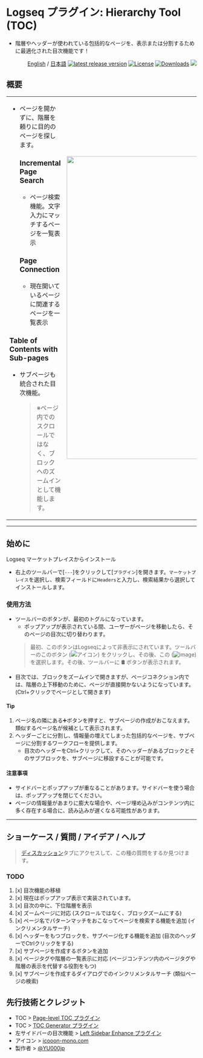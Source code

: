# Logseq プラグイン: Hierarchy Tool (TOC)

- 階層やヘッダーが使われている包括的なページを、表示または分割するために最適化された目次機能です！

<div align="right">
 
[English](https://github.com/YU000jp/logseq-plugin-hierarchy-tool) / [日本語](https://github.com/YU000jp/logseq-plugin-hierarchy-tool/blob/main/readme.ja.md) [![latest release version](https://img.shields.io/github/v/release/YU000jp/logseq-plugin-hierarchy-tool)](https://github.com/YU000jp/logseq-plugin-hierarchy-tool/releases) [![License](https://img.shields.io/github/license/YU000jp/logseq-plugin-hierarchy-tool?color=blue)](https://github.com/YU000jp/logseq-plugin-hierarchy-tool/LICENSE) [![Downloads](https://img.shields.io/github/downloads/YU000jp/logseq-plugin-hierarchy-tool/total.svg)](https://github.com/YU000jp/logseq-plugin-hierarchy-tool/releases)
<a href="https://www.buymeacoffee.com/yu000japan"><img src="https://img.buymeacoffee.com/button-api/?text=Buy me a pizza&emoji=🍕&slug=yu000japan&button_colour=FFDD00&font_colour=000000&font_family=Poppins&outline_colour=000000&coffee_colour=ffffff" /></a>
 </div>

## 概要

<table><tr><td>

- ページを開かずに、階層を頼りに目的のページを探します。
  ### **Incremental Page Search**
     - ページ検索機能。文字入力にマッチするページを一覧表示
  ### **Page Connection**
     - 現在開いているページに関連するページを一覧表示
### **Table of Contents with Sub-pages**
  - サブページも統合された目次機能。
    > ※ページ内でのスクロールではなく、ブロックへのズームインとして機能します。

</td>
<td><img src="https://github.com/user-attachments/assets/acaa22a4-8b3d-4934-aea2-201d924f9c46" height="800px" /></td>
</tr></table>

---

## 始めに

Logseq マーケットプレイスからインストール
  - 右上のツールバーで[`---`]をクリックして[`プラグイン`]を開きます。`マーケットプレイス`を選択し、検索フィールドに`Headers`と入力し、検索結果から選択してインストールします。

### 使用方法


- ツールバーのボタンが、最初のトグルになっています。
   - ポップアップが表示されている間、ユーザーがページを移動したら、そのページの目次に切り替わります。
   > 最初、このボタンはLogseqによって非表示にされています。ツールバーのこのボタン (![アイコン](https://github.com/YU000jp/logseq-plugin-bullet-point-custom-icon/assets/111847207/136f9d0f-9dcf-4942-9821-c9f692fcfc2f)) をクリックし、その後、この (![image](https://github.com/user-attachments/assets/1121f7af-b4f6-4bec-bfd3-1f3d2b97745e)) を選択します。その後、ツールバーに 🛢️ ボタンが表示されます。
- 目次では、ブロックをズームインで開きますが、ページコネクション内では、階層の上下移動のために、ページが直接開かないようになっています。(Ctrl+クリックでページとして開きます)


#### Tip

1. ページ名の隣にある➕ボタンを押すと、サブページの作成がおこなえます。類似するページ名が候補として表示されます。
1. ヘッダーごとに分割し、情報量の増えてしまった包括的なページを、サブページに分割するワークフローを提供します。
   - 目次のヘッダーをCtrl+クリックして、そのヘッダーがあるブロックとそのサブブロックを、サブページに移設することが可能です。

#### 注意事項

- サイドバーとポップアップが重なることがあります。サイドバーを使う場合は、ポップアップを閉じてください。
- ページの情報量があまりに膨大な場合や、ページ埋め込みがコンテンツ内に多く存在する場合に、読み込みが遅くなる可能性があります。

---

## ショーケース / 質問 / アイデア / ヘルプ

> [ディスカッション](https://github.com/YU000jp/logseq-plugin-hierarchy-tool/discussions)タブにアクセスして、この種の質問をするか見つけます。

### TODO

1. [x] 目次機能の移植
1. [x] 現在はポップアップ表示で実装されています。
1. [x] 目次の中に、下位階層を表示
1. [x] ズームページに対応 (スクロールではなく、ブロックズームにする)
1. [x] ページ名でパターンマッチをおこなってページを検索する機能を追加 (インクリメンタルサーチ)
1. [x] ヘッダーをもつブロックを、サブページ化する機能を追加 (目次のヘッダーでCtrlクリックをする)
1. [x] サブページを作成するボタンを追加
1. [x] ページタグや階層の一覧表示に対応 (ページコンテンツ内のページタグや階層の表示を代替する役割をもつ)
1. [x] サブページを作成するダイアログでのインクリメンタルサーチ (類似ページの検索)

## 先行技術とクレジット

- TOC > [Page-level TOC プラグイン](https://github.com/benjypng/logseq-toc-plugin)
- TOC > [TOC Generator プラグイン](https://github.com/sethyuan/logseq-plugin-tocgen)
- 左サイドバーの目次機能 > [Left Sidebar Enhance プラグイン](https://github.com/YU000jp/logseq-plugin-left-sidebar-enhance)
- アイコン > [icooon-mono.com](https://icooon-mono.com/10933-%e3%83%89%e3%83%a9%e3%83%a0%e7%bc%b6%e3%81%ae%e3%82%a2%e3%82%a4%e3%82%b3%e3%83%b32/)
- 製作者 > [@YU000jp](https://github.com/YU000jp)
